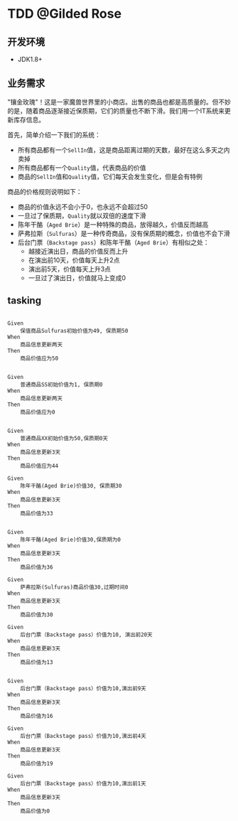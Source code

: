 # TDD @Gilded Rose


## 开发环境
 - JDK1.8+
 
## 业务需求

"镶金玫瑰"！这是一家魔兽世界里的小商店。出售的商品也都是高质量的。但不妙的是，随着商品逐渐接近保质期，它们的质量也不断下滑。我们用一个IT系统来更新库存信息。

首先，简单介绍一下我们的系统：

- 所有商品都有一个`SellIn`值，这是商品距离过期的天数，最好在这么多天之内卖掉
- 所有商品都有一个`Quality`值，代表商品的价值
- 商品的`SellIn`值和`Quality`值，它们每天会发生变化，但是会有特例


商品的价格规则说明如下：

- 商品的价值永远不会小于0，也永远不会超过50
- 一旦过了保质期，`Quality`就以双倍的速度下滑
- 陈年干酪（`Aged Brie`）是一种特殊的商品，放得越久，价值反而越高
- 萨弗拉斯（`Sulfuras`）是一种传奇商品，没有保质期的概念，价值也不会下滑
- 后台门票（`Backstage pass`）和陈年干酪（`Aged Brie`）有相似之处：
	- 越接近演出日，商品的价值反而上升
	- 在演出前10天，价值每天上升2点
	- 演出前5天，价值每天上升3点
	- 一旦过了演出日，价值就马上变成0


## tasking 


~~~

Given  
	保值商品Sulfuras初始价值为49, 保质期50
When
	商品信息更新两天
Then
	商品价值应为50


Given  
	普通商品SS初始价值为1, 保质期0
When
	商品信息更新两天
Then
	商品价值应为0


Given  
	普通商品XX初始价值为50,保质期0天
When
	商品信息更新3天
Then
	商品价值应为44

Given  
	陈年干酪(Aged Brie)价值30, 保质期30
When
	商品信息更新3天
Then
	商品价值为33


Given  
	陈年干酪(Aged Brie)价值30,保质期为0
When
	商品信息更新3天
Then
	商品价值为36

Given  
	萨弗拉斯(Sulfuras)商品价值30,过期时间0
When
	商品信息更新3天
Then
	商品价值为30

Given  
	后台门票（Backstage pass）价值为10, 演出前20天 
When
	商品信息更新3天
Then
	商品价值为13


Given  
	后台门票（Backstage pass）价值为10,演出前9天
When
	商品信息更新3天
Then
	商品价值为16

Given  
	后台门票（Backstage pass）价值为10,演出前4天
When
	商品信息更新3天
Then
	商品价值为19

Given  
	后台门票（Backstage pass）价值为10,演出前1天
When
	商品信息更新3天
Then
	商品价值为0
~~~